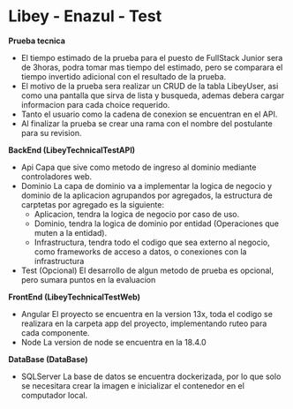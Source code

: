 # **Libey - Enazul - Test**

**Prueba tecnica**
- El tiempo estimado de la prueba para el puesto de FullStack Junior sera de 3horas, podra tomar mas tiempo del estimado, pero se comparara el tiempo invertido adicional con el resultado de la prueba.
- El motivo de la prueba sera realizar un CRUD de la tabla LibeyUser, asi como una pantalla que sirva de lista y busqueda, ademas debera cargar informacion para cada choice requerido.
- Tanto el usuario como la cadena de conexion se encuentran en el API.
- Al finalizar la prueba se crear una rama con el nombre del postulante para su revision.

**BackEnd (LibeyTechnicalTestAPI)**
- Api
	Capa que sive como metodo de ingreso al dominio mediante controladores web.
- Dominio 
	La capa de dominio va a implementar la logica de negocio y dominio de la aplicacion agrupandos por agregados, la estructura de carptetas por agregado es la siguiente:
	- Aplicacion, tendra la logica de negocio por caso de uso.
	- Dominio, tendra la logica de dominio por entidad (Operaciones que muten a la entidad).
	- Infrastructura, tendra todo el codigo que sea externo al negocio, como frameworks de acceso a datos, o conexiones con la infrastructura
- Test (Opcional)
	El desarrollo de algun metodo de prueba es opcional, pero sumara puntos en la evaluacion
	
**FrontEnd (LibeyTechnicalTestWeb)**
- Angular
	El proyecto se encuentra en la version 13x, toda el codigo se realizara en la carpeta app del proyecto, implementando ruteo para cada componente.
- Node
	La version de node se encuentra en la 18.4.0

**DataBase (DataBase)**
- SQLServer	
	La base de datos se encuentra dockerizada, por lo que solo se necesitara crear la imagen e inicializar el contenedor en el computador local.